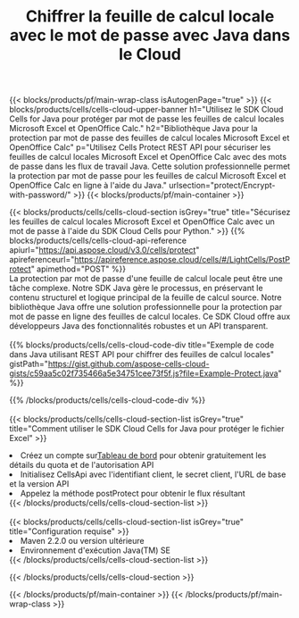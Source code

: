 ﻿---
title: Chiffrer la feuille de calcul locale avec le mot de passe avec Java dans le Cloud
description:  API et SDK Cloud pour protéger Microsoft Excel et OpenOffice Calc avec Java. Chiffrez les feuilles de calcul locales avec un mot de passe à l'aide du SDK Cells Cloud API for Java.
---
{{< blocks/products/pf/main-wrap-class isAutogenPage="true" >}}
{{< blocks/products/cells/cells-cloud-upper-banner h1="Utilisez le SDK Cloud Cells for Java pour protéger par mot de passe les feuilles de calcul locales Microsoft Excel et OpenOffice Calc." h2="Bibliothèque Java pour la protection par mot de passe des feuilles de calcul locales Microsoft Excel et OpenOffice Calc" p="Utilisez Cells Protect REST API pour sécuriser les feuilles de calcul locales Microsoft Excel et OpenOffice Calc avec des mots de passe dans les flux de travail Java. Cette solution professionnelle permet la protection par mot de passe pour les feuilles de calcul Microsoft Excel et OpenOffice Calc en ligne à l\'aide du Java." urlsection="protect/Encrypt-with-password/" >}}
{{< blocks/products/pf/main-container >}}

{{< blocks/products/cells/cells-cloud-section isGrey="true" title="Sécurisez les feuilles de calcul locales Microsoft Excel et OpenOffice Calc avec un mot de passe à l\'aide du SDK Cloud Cells pour Python." >}}
{{% blocks/products/cells/cells-cloud-api-reference apiurl="https://api.aspose.cloud/v3.0/cells/protect" apireferenceurl="https://apireference.aspose.cloud/cells/#/LightCells/PostProtect" apimethod="POST" %}}
<br/>
La protection par mot de passe d'une feuille de calcul locale peut être une tâche complexe. Notre SDK Java gère le processus, en préservant le contenu structurel et logique principal de la feuille de calcul source. Notre bibliothèque Java offre une solution professionnelle pour la protection par mot de passe en ligne des feuilles de calcul locales. Ce SDK Cloud offre aux développeurs Java des fonctionnalités robustes et un API transparent.
<br/>
<br/>
{{% blocks/products/cells/cells-cloud-code-div title="Exemple de code dans Java utilisant REST API pour chiffrer des feuilles de calcul locales" gistPath="https://gist.github.com/aspose-cells-cloud-gists/c59aa5c02f735466a5e34751cee73f5f.js?file=Example-Protect.java" %}}
  
{{% /blocks/products/cells/cells-cloud-code-div %}}
<br/>
<br/>
{{< blocks/products/cells/cells-cloud-section-list isGrey="true" title="Comment utiliser le SDK Cloud Cells for Java pour protéger le fichier Excel" >}}
<li> Créez un compte sur<a href="https://dashboard.aspose.cloud/">Tableau de bord</a> pour obtenir gratuitement les détails du quota et de l'autorisation API</li>
<li>Initialisez CellsApi avec l'identifiant client, le secret client, l'URL de base et la version API</li>
<li>Appelez la méthode postProtect pour obtenir le flux résultant</li>
{{< /blocks/products/cells/cells-cloud-section-list >}}
<br/>
<br/>
{{< blocks/products/cells/cells-cloud-section-list isGrey="true" title="Configuration requise" >}}
<li>Maven 2.2.0 ou version ultérieure</li>
<li>Environnement d'exécution Java(TM) SE</li>
{{< /blocks/products/cells/cells-cloud-section-list >}}

{{< /blocks/products/cells/cells-cloud-section >}}

{{< /blocks/products/pf/main-container >}}
{{< /blocks/products/pf/main-wrap-class >}}

